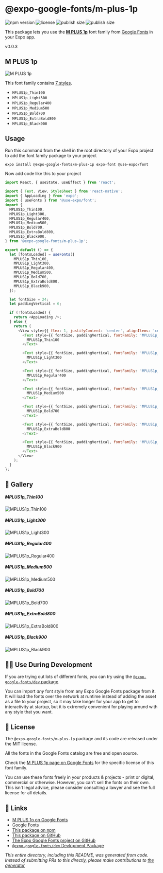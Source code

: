 # @expo-google-fonts/m-plus-1p

![npm version](https://flat.badgen.net/npm/v/@expo-google-fonts/m-plus-1p)
![license](https://flat.badgen.net/github/license/expo/google-fonts)
![publish size](https://flat.badgen.net/packagephobia/install/@expo-google-fonts/m-plus-1p)
![publish size](https://flat.badgen.net/packagephobia/publish/@expo-google-fonts/m-plus-1p)

This package lets you use the [**M PLUS 1p**](https://fonts.google.com/specimen/M+PLUS+1p) font family from [Google Fonts](https://fonts.google.com/) in your Expo app.

v0.0.3

## M PLUS 1p

![M PLUS 1p](./font-family.png)

This font family contains [7 styles](#-gallery).

- `MPLUS1p_Thin100`
- `MPLUS1p_Light300`
- `MPLUS1p_Regular400`
- `MPLUS1p_Medium500`
- `MPLUS1p_Bold700`
- `MPLUS1p_ExtraBold800`
- `MPLUS1p_Black900`

## Usage

Run this command from the shell in the root directory of your Expo project to add the font family package to your project
```sh
expo install @expo-google-fonts/m-plus-1p expo-font @use-expo/font
```

Now add code like this to your project
```js
import React, { useState, useEffect } from 'react';

import { Text, View, StyleSheet } from 'react-native';
import { AppLoading } from 'expo';
import { useFonts } from '@use-expo/font';
import {
  MPLUS1p_Thin100,
  MPLUS1p_Light300,
  MPLUS1p_Regular400,
  MPLUS1p_Medium500,
  MPLUS1p_Bold700,
  MPLUS1p_ExtraBold800,
  MPLUS1p_Black900,
} from '@expo-google-fonts/m-plus-1p';

export default () => {
  let [fontsLoaded] = useFonts({
    MPLUS1p_Thin100,
    MPLUS1p_Light300,
    MPLUS1p_Regular400,
    MPLUS1p_Medium500,
    MPLUS1p_Bold700,
    MPLUS1p_ExtraBold800,
    MPLUS1p_Black900,
  });

  let fontSize = 24;
  let paddingVertical = 6;

  if (!fontsLoaded) {
    return <AppLoading />;
  } else {
    return (
      <View style={{ flex: 1, justifyContent: 'center', alignItems: 'center' }}>
        <Text style={{ fontSize, paddingVertical, fontFamily: 'MPLUS1p_Thin100' }}>
          MPLUS1p_Thin100
        </Text>

        <Text style={{ fontSize, paddingVertical, fontFamily: 'MPLUS1p_Light300' }}>
          MPLUS1p_Light300
        </Text>

        <Text style={{ fontSize, paddingVertical, fontFamily: 'MPLUS1p_Regular400' }}>
          MPLUS1p_Regular400
        </Text>

        <Text style={{ fontSize, paddingVertical, fontFamily: 'MPLUS1p_Medium500' }}>
          MPLUS1p_Medium500
        </Text>

        <Text style={{ fontSize, paddingVertical, fontFamily: 'MPLUS1p_Bold700' }}>
          MPLUS1p_Bold700
        </Text>

        <Text style={{ fontSize, paddingVertical, fontFamily: 'MPLUS1p_ExtraBold800' }}>
          MPLUS1p_ExtraBold800
        </Text>

        <Text style={{ fontSize, paddingVertical, fontFamily: 'MPLUS1p_Black900' }}>
          MPLUS1p_Black900
        </Text>
      </View>
    );
  }
};

```

## 🔡 Gallery

##### MPLUS1p_Thin100
![MPLUS1p_Thin100](./0654233f2cc095bd1af48724031070c0b16e3dd46fc5c29bd87070d485b7a366.ttf.png)

##### MPLUS1p_Light300
![MPLUS1p_Light300](./328d60a811d0715a23a96805dda2004f69c4b0a888dc1711c77a2d589650c97f.ttf.png)

##### MPLUS1p_Regular400
![MPLUS1p_Regular400](./6d33f3ea856c224db5e2d573ab252d85cc66e3d2ec9981d4dded4cb5df17a345.ttf.png)

##### MPLUS1p_Medium500
![MPLUS1p_Medium500](./45129fd4450f7465b6ad68ee3a7f2579df75712cdedec1690b2f2b8e2a008400.ttf.png)

##### MPLUS1p_Bold700
![MPLUS1p_Bold700](./42106dfc33cc933616115e3c69191bc75d0675df68106571eedbe23c14b5ad1f.ttf.png)

##### MPLUS1p_ExtraBold800
![MPLUS1p_ExtraBold800](./27bd65580cfc4564b1dc3ee85e12bdc336861dc586fd838a943bdef4a3bd8730.ttf.png)

##### MPLUS1p_Black900
![MPLUS1p_Black900](./21baffc573a6103dcd6c23b9ad751e3686f142c921212717fa3b4356e01a38bc.ttf.png)


## 👩‍💻 Use During Development

If you are trying out lots of different fonts, you can try using the [`@expo-google-fonts/dev` package](https://github.com/expo/google-fonts/tree/master/font-packages/dev#readme).

You can import *any* font style from any Expo Google Fonts package from it. It will load the fonts
over the network at runtime instead of adding the asset as a file to your project, so it may take longer
for your app to get to interactivity at startup, but it is extremely convenient
for playing around with any style that you want.

## 📖 License

The `@expo-google-fonts/m-plus-1p` package and its code are released under the MIT license.

All the fonts in the Google Fonts catalog are free and open source.

Check the [M PLUS 1p page on Google Fonts](https://fonts.google.com/specimen/M+PLUS+1p) for the specific license of this font family.

You can use these fonts freely in your products & projects - print or digital, commercial or otherwise. However, you can't sell the fonts on their own. This isn't legal advice, please consider consulting a lawyer and see the full license for all details.

## 🔗 Links

- [M PLUS 1p on Google Fonts](https://fonts.google.com/specimen/M+PLUS+1p)
- [Google Fonts](https://fonts.google.com/)
- [This package on npm](https://www.npmjs.com/package/@expo-google-fonts/m-plus-1p)
- [This package on GitHub](https://github.com/expo/google-fonts/tree/master/font-packages/m-plus-1p)
- [The Expo Google Fonts project on GitHub](https://github.com/expo/google-fonts)
- [`@expo-google-fonts/dev` Devlopment Package](https://github.com/expo/google-fonts/tree/master/font-packages/dev)


*This entire directory, including this README, was generated from code. Instead of submitting PRs to this directly, please make contributions to [the generator](https://github.com/expo/google-fonts/tree/master/packages/generator)*
